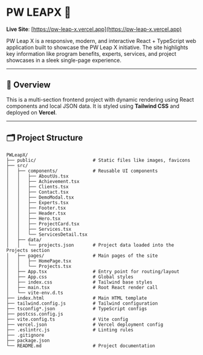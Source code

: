 # PW LEAPX 🚀

**Live Site**: [https://pw-leap-x.vercel.app](https://pw-leap-x.vercel.app)

PW Leap X is a responsive, modern, and interactive React + TypeScript web application built to showcase the PW Leap X initiative. The site highlights key information like program benefits, experts, services, and project showcases in a sleek single-page experience.

---

## 🧠 Overview

This is a multi-section frontend project with dynamic rendering using React components and local JSON data. It is styled using **Tailwind CSS** and deployed on **Vercel**.

---

## 🗂️ Project Structure

```plaintext
PWLeapX/
├── public/                     # Static files like images, favicons
├── src/
│   ├── components/             # Reusable UI components
│   │   ├── AboutUs.tsx
│   │   ├── Achievement.tsx
│   │   ├── Clients.tsx
│   │   ├── Contact.tsx
│   │   ├── DemoModal.tsx
│   │   ├── Experts.tsx
│   │   ├── Footer.tsx
│   │   ├── Header.tsx
│   │   ├── Hero.tsx
│   │   ├── ProjectCard.tsx
│   │   ├── Services.tsx
│   │   └── ServicesDetail.tsx
│   ├── data/
│   │   └── projects.json       # Project data loaded into the Projects section
│   ├── pages/                  # Main pages of the site
│   │   ├── HomePage.tsx
│   │   └── Projects.tsx
│   ├── App.tsx                 # Entry point for routing/layout
│   ├── App.css                 # Global styles
│   ├── index.css               # Tailwind base styles
│   ├── main.tsx                # Root React render call
│   └── vite-env.d.ts
├── index.html                  # Main HTML template
├── tailwind.config.js          # Tailwind configuration
├── tsconfig*.json              # TypeScript configs
├── postcss.config.js
├── vite.config.ts              # Vite config
├── vercel.json                 # Vercel deployment config
├── .eslintrc.js                # Linting rules
├── .gitignore
├── package.json
└── README.md                   # Project documentation
